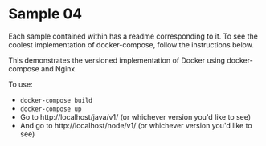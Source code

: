 # Sample 04

Each sample contained within has a readme corresponding to it. To see the coolest implementation of docker-compose, follow the instructions below.

This demonstrates the versioned implementation of Docker using docker-compose and Nginx.

To use:

* `docker-compose build`
* `docker-compose up`
* Go to http://localhost/java/v1/ (or whichever version you'd like to see)
* And go to http://localhost/node/v1/ (or whichever version you'd like to see)